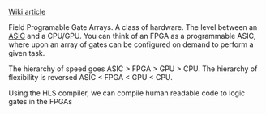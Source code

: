 [Wiki article](https://en.wikipedia.org/wiki/Field-programmable_gate_array)

Field Programable Gate Arrays. A class of hardware. The level between an [ASIC](/knowledge_base/ASICs.md) and a CPU/GPU. You can think of an FPGA as a programmable ASIC, where upon an array of gates can be configured on demand to perform a given task. 

The hierarchy of speed goes ASIC > FPGA > GPU > CPU.
The hierarchy of flexibility is reversed ASIC < FPGA < GPU < CPU.

Using the HLS compiler, we can compile human readable code to logic gates in the FPGAs